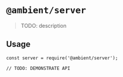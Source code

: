 # `@ambient/server`

> TODO: description

## Usage

```
const server = require('@ambient/server');

// TODO: DEMONSTRATE API
```
